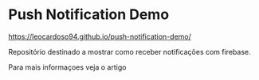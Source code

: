 # Push Notification Demo
https://leocardoso94.github.io/push-notification-demo/

Repositório destinado a mostrar como receber notificações com firebase.

Para mais informaçoes veja o artigo
